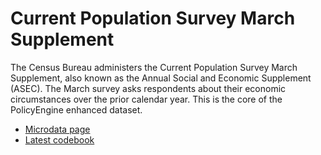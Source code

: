 # Current Population Survey March Supplement

The Census Bureau administers the Current Population Survey March Supplement, also known as the Annual Social and Economic Supplement (ASEC). The March survey asks respondents about their economic circumstances over the prior calendar year. This is the core of the PolicyEngine enhanced dataset.

* [Microdata page](https://www.census.gov/data/datasets/time-series/demo/cps/cps-asec.html)
* [Latest codebook](https://www2.census.gov/programs-surveys/cps/datasets/2021/march/asec2021_ddl_pub_full.pdf)
